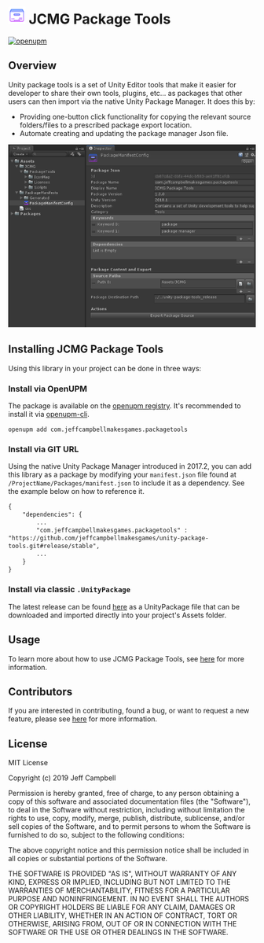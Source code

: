 # <img src="./Documentation/PackageManifestConfigIcon.png" alt="" width="35" height="35"/> JCMG Package Tools
[![openupm](https://img.shields.io/npm/v/com.jeffcampbellmakesgames.packagetools?label=openupm&registry_uri=https://package.openupm.com)](https://openupm.com/packages/com.jeffcampbellmakesgames.packagetools/)

## Overview
Unity package tools is a set of Unity Editor tools that make it easier for developer to share their own tools, plugins, etc... as packages that other users can then import via the native Unity Package Manager. It does this by:

* Providing one-button click functionality for copying the relevant source folders/files to a prescribed package export location.
* Automate creating and updating the package manager Json file.

![Package Manifest Config Inspector](./Documentation/Inspector.png)

## Installing JCMG Package Tools
Using this library in your project can be done in three ways:

### Install via OpenUPM
The package is available on the [openupm registry](https://openupm.com/). It's recommended to install it via [openupm-cli](https://github.com/openupm/openupm-cli).

```
openupm add com.jeffcampbellmakesgames.packagetools
```

### Install via GIT URL
Using the native Unity Package Manager introduced in 2017.2, you can add this library as a package by modifying your `manifest.json` file found at `/ProjectName/Packages/manifest.json` to include it as a dependency. See the example below on how to reference it.

```
{
	"dependencies": {
		...
		"com.jeffcampbellmakesgames.packagetools" : "https://github.com/jeffcampbellmakesgames/unity-package-tools.git#release/stable",
		...
	}
}
```

### Install via classic `.UnityPackage`
The latest release can be found [here](https://github.com/jeffcampbellmakesgames/unity-package-tools/releases) as a UnityPackage file that can be downloaded and imported directly into your project's Assets folder.

## Usage
To learn more about how to use JCMG Package Tools, see [here](./usage.md) for more information.

## Contributors
If you are interested in contributing, found a bug, or want to request a new feature, please see [here](./contributors.md) for more information.

## License
MIT License

Copyright (c) 2019 Jeff Campbell

Permission is hereby granted, free of charge, to any person obtaining a copy
of this software and associated documentation files (the "Software"), to deal
in the Software without restriction, including without limitation the rights
to use, copy, modify, merge, publish, distribute, sublicense, and/or sell
copies of the Software, and to permit persons to whom the Software is
furnished to do so, subject to the following conditions:

The above copyright notice and this permission notice shall be included in all
copies or substantial portions of the Software.

THE SOFTWARE IS PROVIDED "AS IS", WITHOUT WARRANTY OF ANY KIND, EXPRESS OR
IMPLIED, INCLUDING BUT NOT LIMITED TO THE WARRANTIES OF MERCHANTABILITY,
FITNESS FOR A PARTICULAR PURPOSE AND NONINFRINGEMENT. IN NO EVENT SHALL THE
AUTHORS OR COPYRIGHT HOLDERS BE LIABLE FOR ANY CLAIM, DAMAGES OR OTHER
LIABILITY, WHETHER IN AN ACTION OF CONTRACT, TORT OR OTHERWISE, ARISING FROM,
OUT OF OR IN CONNECTION WITH THE SOFTWARE OR THE USE OR OTHER DEALINGS IN THE
SOFTWARE.
